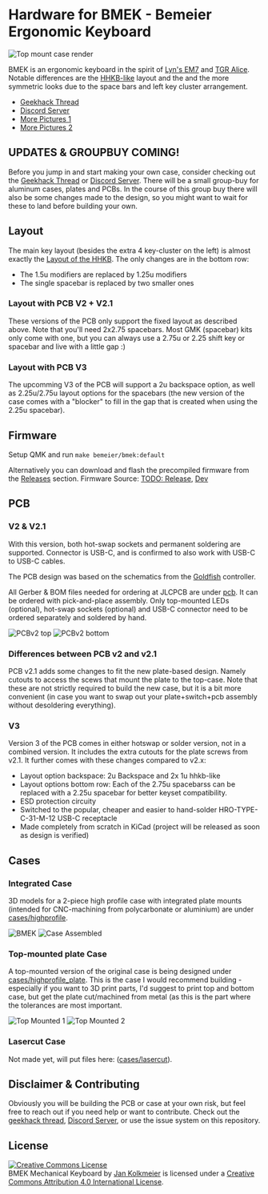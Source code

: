 # Hardware for BMEK - Bemeier Ergonomic Keyboard
![Top mount case render](https://i.imgur.com/hYentDr.png)

BMEK is an ergonomic keyboard in the spirit of [Lyn's EM7](https://geekhack.org/index.php?topic=83328.0) and [TGR Alice](https://geekhack.org/index.php?topic=95009.0).
Notable differences are the [HHKB-like](https://www.hhkeyboard.com/) layout and the and the more symmetric looks due to the space bars and left key cluster arrangement.

- [Geekhack Thread](https://geekhack.org/index.php?topic=103032.0)
- [Discord Server](https://discord.gg/BFZNmtM)
- [More Pictures 1](https://imgur.com/a/tHlaMWA)
- [More Pictures 2](https://imgur.com/a/MdbbHqe)

## UPDATES & GROUPBUY COMING!
Before you jump in and start making your own case, consider checking out the [Geekhack Thread](https://geekhack.org/index.php?topic=103032.0) or [Discord Server](https://discord.gg/BFZNmtM). There will be a small group-buy for aluminum cases, plates and PCBs. In the course of this group buy there will also be some changes made to the design, so you might want to wait for these to land before building your own.

## Layout
The main key layout (besides the extra 4 key-cluster on the left) is almost exactly the [Layout of the HHKB](https://deskthority.net/wiki/HHKB_Professional2). The only changes are in the bottom row:
- The 1.5u modifiers are replaced by 1.25u modifiers
- The single spacebar is replaced by two smaller ones

### Layout with PCB V2 + V2.1
These versions of the PCB only support the fixed layout as described above. Note that you'll need 2x2.75 spacebars. Most GMK (spacebar) kits only come with one, but you can always use a 2.75u or 2.25 shift key or spacebar and live with a little gap :)

### Layout with PCB V3
The upcomming V3 of the PCB will support a 2u backspace option, as well as 2.25u/2.75u layout options for the spacebars (the new version of the case comes with a "blocker" to fill in the gap that is created when using the 2.25u spacebar).

## Firmware
Setup QMK and run `make bemeier/bmek:default`  

Alternatively you can download and flash the precompiled firmware from the [Releases](https://github.com/Bemeier/bmek/releases) section. Firmware Source: [TODO: Release](https://github.com/qmk/qmk_firmware/tree/master/keyboards/bemeier/bmek), [Dev](https://github.com/Bemeier/qmk_firmware/tree/bemeier/keyboards/bemeier/bmek)


## PCB

### V2 & V2.1
With this version, both hot-swap sockets and permanent soldering are supported. Connector is USB-C, and is confirmed to also work with USB-C to USB-C cables.

The PCB design was based on the schematics from the [Goldfish](https://github.com/Dr-Derivative/Goldfish) controller.

All Gerber & BOM files needed for ordering at JLCPCB are under [pcb](https://github.com/Bemeier/bmek/tree/master/pcb).
It can be ordered with pick-and-place assembly. Only top-mounted LEDs (optional), hot-swap sockets (optional) and USB-C connector need to be ordered separately and soldered by hand.

![PCBv2 top](https://i.imgur.com/iHjo18j.jpg)
![PCBv2 bottom](https://i.imgur.com/7royTzh.jpg)

### Differences between PCB v2 and v2.1
PCB v2.1 adds some changes to fit the new plate-based design. Namely cutouts to access the scews that mount the plate to the top-case. Note that these are not strictly required to build the new case, but it is a bit more convenient (in case you want to swap out your plate+switch+pcb assembly without desoldering everything).

### V3
Version 3 of the PCB comes in either hotswap or solder version, not in a combined version. It includes the extra cutouts for the plate screws from v2.1. It further comes with these changes compared to v2.x:

- Layout option backspace: 2u Backspace and 2x 1u hhkb-like
- Layout options bottom row: Each of the 2.75u spacebarss can be replaced with a 2.25u spacebar for better keyset compatibility.
- ESD protection circuity
- Switched to the popular, cheaper and easier to hand-solder HRO-TYPE-C-31-M-12 USB-C receptacle
- Made completely from scratch in KiCad (project will be released as soon as design is verified)

## Cases


### Integrated Case
3D models for a 2-piece high profile case with integrated plate mounts (intended for CNC-machining from polycarbonate or aluminium) are under [cases/highprofile](https://github.com/Bemeier/bmek/tree/master/cases/highprofile).

![BMEK](https://i.imgur.com/3rHByZJ.jpg)
![Case Assembled](https://i.imgur.com/5wR5hRO.jpg)

### Top-mounted plate Case
A top-mounted version of the original case is being designed under [cases/highprofile_plate](https://github.com/Bemeier/bmek/tree/master/cases/highprofile_plate). This is the case I would recommend building - especially if you want to 3D print parts, I'd suggest to print top and bottom case, but get the plate cut/machined from metal (as this is the part where the tolerances are most important.

![Top Mounted 1](https://i.imgur.com/kyHzoL8.png)
![Top Mounted 2](https://i.imgur.com/V3CMgFS.png)

### Lasercut Case

Not made yet, will put files here: ([cases/lasercut](https://github.com/Bemeier/bmek/tree/master/cases/lasercut)).


## Disclaimer & Contributing

Obviously you will be building the PCB or case at your own risk, but feel free to reach out if you need help or want to contribute. Check out the [geekhack thread](https://geekhack.org/index.php?topic=103032.0), [Discord Server](https://discord.gg/BFZNmtM), or use the issue system on this repository.


## License

<a rel="license" href="http://creativecommons.org/licenses/by/4.0/"><img alt="Creative Commons License" style="border-width:0" src="https://i.creativecommons.org/l/by/4.0/88x31.png" /></a><br /><span xmlns:dct="http://purl.org/dc/terms/" property="dct:title">BMEK Mechanical Keyboard</span> by <a xmlns:cc="http://creativecommons.org/ns#" href="http://github.com/Bemeier/bmek" property="cc:attributionName" rel="cc:attributionURL">Jan Kolkmeier</a> is licensed under a <a rel="license" href="http://creativecommons.org/licenses/by/4.0/">Creative Commons Attribution 4.0 International License</a>.
